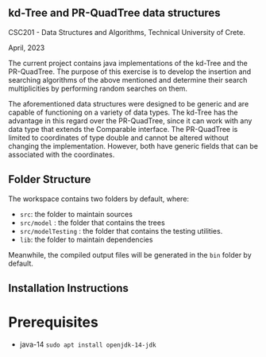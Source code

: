 ## kd-Tree and PR-QuadTree data structures

CSC201 - Data Structures and Algorithms, 
Technical University of Crete.

April, 2023

The current project contains java implementations of the kd-Tree and the PR-QuadTree. The purpose of this exercise is to
develop the insertion and searching algorithms of the above mentioned and determine their search multiplicities by performing
random searches on them. 

The aforementioned data structures were designed to be generic and are capable of functioning on a variety of data types. The kd-Tree has the advantage in this regard over the PR-QuadTree, since it can work with any data type that extends the Comparable interface. The PR-QuadTree is limited to coordinates of type double and cannot be altered without changing the implementation. However, both have generic fields that can be associated with the coordinates.

## Folder Structure

The workspace contains two folders by default, where:

- `src`: the folder to maintain sources
- `src/model` : the folder that contains the trees
- `src/modelTesting` : the folder that contains the testing utilities.
- `lib`: the folder to maintain dependencies

Meanwhile, the compiled output files will be generated in the `bin` folder by default.

## Installation Instructions
# Prerequisites
- java-14
``sudo apt install openjdk-14-jdk``
